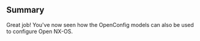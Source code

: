 ## Summary 

Great job!  You've now seen how the OpenConfig models can also be used to configure Open NX-OS.  